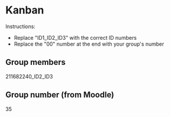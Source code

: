 # Kanban
Instructions: 
* Replace "ID1_ID2_ID3" with the correct ID numbers
* Replace the "00" number at the end with your group's number


## Group members
211682240_ID2_ID3

## Group number (from Moodle)
35

